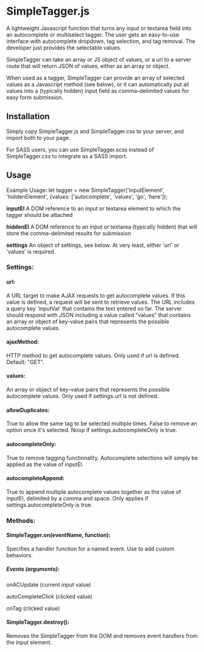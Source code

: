 # SimpleTagger.js

A lightweight Javascript function that turns any input or textarea field into an autocomplete or multiselect tagger. The user gets an easy-to-use interface with autocomplete dropdown, tag selection, and tag removal. The developer just provides the selectable values.

SimpleTagger can take an array or JS object of values, or a url to a server route that will return JSON of values, either as an array or object.

When used as a tagger, SimpleTagger can provide an array of selected values as a Javascript method (see below), or it can automatically put all values into a (typically hidden) input field as comma-delimited values for easy form submission.

## Installation

Simply copy SimpleTagger.js and SimpleTagger.css to your server, and import both to your page.

For SASS users, you can use SimpleTagger.scss instead of SimpleTagger.css to integrate as a SASS import.

## Usage

Example Usage: let tagger = new SimpleTagger('inputElement', 'hiddenElement', {values: ['autocomplete', 'values', 'go', 'here']);

**inputEl**     A DOM reference to an input or textarea element to which the tagger should be attached

**hiddenEl**    A DOM reference to an input or textarea (typically hidden) that will store the comma-delimited results for submission

**settings**    An object of settings, see below. At very least, either 'url' or 'values' is required.

### Settings:

 #### url:
 
 A URL target to make AJAX requests to get autocomplete values. If this value is defined, a request will be sent to retrieve values. The URL includes a query key 'inputVal' that contains the text entered so far. The server should respond with JSON including a value called "values" that contains an array or object of key-value pairs that represents the possible autocomplete values.
					 
 #### ajaxMethod:
 
 HTTP method to get autocomplete values. Only used if url is defined. Default: "GET".
 
 #### values:
 
 An array or object of key-value pairs that represents the possible autocomplete values. Only used if settings.url is not defined.
 
 #### allowDuplicates:
 
 True to allow the same tag to be selected multiple times. False to remove an option once it's selected. Noop if settings.autocompleteOnly is true.
 
 #### autocompleteOnly:
 
 True to remove tagging functionality. Autocomplete selections will simply be applied as the value of inputEl.
 
 #### autocompleteAppend:
 
 True to append multiple autocomplete values together as the value of inputEl, delimited by a comma and space. Only applies if settings.autocompleteOnly is true.

### Methods:

#### SimpleTagger.on(eventName, function):

Specifies a handler function for a named event. Use to add custom behaviors.

##### Events (arguments):

onACUpdate (current input value)

autoCompleteClick (clicked value)

onTag (clicked value)
		
#### SimpleTagger.destroy():

Removes the SimpleTagger from the DOM and removes event handlers from the input element.